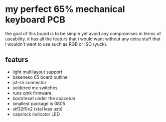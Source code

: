 # my perfect 65% mechanical keyboard PCB


the goal of this board is to be simple yet avoid any compromises in terms of useability.
it has all the featurs that i would want without any extra stuff that i wouldn't want to use such as RGB or ISO (yuck).


## featurs

- light multilayout support 
- bakeneko 65 board outline
- jst-sh connector
- soldered mx switches
- runs qmk firmware
- boot/reset under the spacebar
- smallest package is 0805
- stf32f0x2 (xtal less usb)
- capslock indicator LED